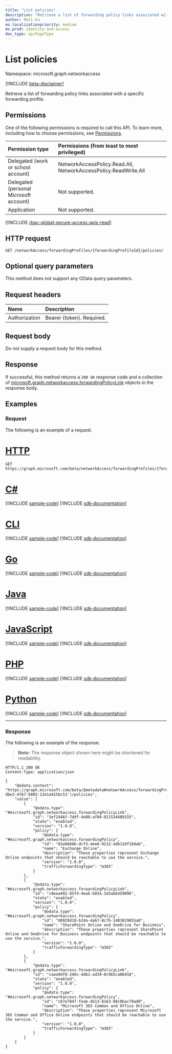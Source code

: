 ```yaml
---
title: "List policies"
description: "Retrieve a list of forwarding policy links associated with a specific forwarding profile."
author: Moti-ba
ms.localizationpriority: medium
ms.prod: identity-and-access
doc_type: apiPageType
---
```


# List policies
Namespace: microsoft.graph.networkaccess

[!INCLUDE [beta-disclaimer](../../includes/beta-disclaimer.md)]

Retrieve a list of forwarding policy links associated with a specific forwarding profile.

## Permissions
One of the following permissions is required to call this API. To learn more, including how to choose permissions, see [Permissions](/graph/permissions-reference).

|Permission type|Permissions (from least to most privileged)|
|:---|:---|
|Delegated (work or school account)|NetworkAccessPolicy.Read.All, NetworkAccessPolicy.ReadWrite.All|
|Delegated (personal Microsoft account)|Not supported.|
|Application|Not supported.|

[!INCLUDE [rbac-global-secure-access-apis-read](../includes/rbac-for-apis/rbac-global-secure-access-apis-read.md)]

## HTTP request

<!-- {
  "blockType": "ignored"
}
-->
``` http
GET /networkAccess/forwardingProfiles/{forwardingProfileId}/policies/ 
```

## Optional query parameters
This method does not support any OData query parameters.

## Request headers
|Name|Description|
|:---|:---|
|Authorization|Bearer {token}. Required.|

## Request body
Do not supply a request body for this method.

## Response

If successful, this method returns a `200 OK` response code and a collection of [microsoft.graph.networkaccess.forwardingPolicyLink](../resources/networkaccess-forwardingpolicylink.md) objects in the response body.

## Examples

### Request
The following is an example of a request.
# [HTTP](#tab/http)
<!-- {
  "blockType": "request",
  "name": "list_forwardingpolicylink"
}
-->
``` http
GET https://graph.microsoft.com/beta/networkAccess/forwardingProfiles/{forwardingProfileId}/policies/ 
```

# [C#](#tab/csharp)
[!INCLUDE [sample-code](../includes/snippets/csharp/list-forwardingpolicylink-csharp-snippets.md)]
[!INCLUDE [sdk-documentation](../includes/snippets/snippets-sdk-documentation-link.md)]

# [CLI](#tab/cli)
[!INCLUDE [sample-code](../includes/snippets/cli/list-forwardingpolicylink-cli-snippets.md)]
[!INCLUDE [sdk-documentation](../includes/snippets/snippets-sdk-documentation-link.md)]

# [Go](#tab/go)
[!INCLUDE [sample-code](../includes/snippets/go/list-forwardingpolicylink-go-snippets.md)]
[!INCLUDE [sdk-documentation](../includes/snippets/snippets-sdk-documentation-link.md)]

# [Java](#tab/java)
[!INCLUDE [sample-code](../includes/snippets/java/list-forwardingpolicylink-java-snippets.md)]
[!INCLUDE [sdk-documentation](../includes/snippets/snippets-sdk-documentation-link.md)]

# [JavaScript](#tab/javascript)
[!INCLUDE [sample-code](../includes/snippets/javascript/list-forwardingpolicylink-javascript-snippets.md)]
[!INCLUDE [sdk-documentation](../includes/snippets/snippets-sdk-documentation-link.md)]

# [PHP](#tab/php)
[!INCLUDE [sample-code](../includes/snippets/php/list-forwardingpolicylink-php-snippets.md)]
[!INCLUDE [sdk-documentation](../includes/snippets/snippets-sdk-documentation-link.md)]

# [Python](#tab/python)
[!INCLUDE [sample-code](../includes/snippets/python/list-forwardingpolicylink-python-snippets.md)]
[!INCLUDE [sdk-documentation](../includes/snippets/snippets-sdk-documentation-link.md)]

---

### Response
The following is an example of the response.
>**Note:** The response object shown here might be shortened for readability.
<!-- {
  "blockType": "response",
  "truncated": true,
  "@odata.type": "Collection(microsoft.graph.networkaccess.forwardingPolicyLink)"
}
-->
``` http
HTTP/1.1 200 OK
Content-Type: application/json

{
    "@odata.context": "https://graph.microsoft.com/beta/$metadata#networkAccess/forwardingProfiles('a5bb6d50-dbe3-4767-b883-12e1a915bc53')/policies",
    "value": [
        {
            "@odata.type": "#microsoft.graph.networkaccess.forwardingPolicyLink",
            "id": "3ef2446f-7ddf-4e80-af04-821534489155",
            "state": "enabled",
            "version": "1.0.0",
            "policy": {
                "@odata.type": "#microsoft.graph.networkaccess.forwardingPolicy",
                "id": "81e6666b-dcf3-4ee6-9212-adb12df18dab",
                "name": "Exchange Online",
                "description": "These properties represent Exchange Online endpoints that should be reachable to use the service.",
                "version": "1.0.0",
                "trafficForwardingType": "m365"
            }
        },
        {
            "@odata.type": "#microsoft.graph.networkaccess.forwardingPolicyLink",
            "id": "c0eea492-85f4-4eab-b03a-3a5abb459096",
            "state": "enabled",
            "version": "1.0.0",
            "policy": {
                "@odata.type": "#microsoft.graph.networkaccess.forwardingPolicy",
                "id": "d8929d18-b24a-4a67-8c7b-1483029855a0",
                "name": "SharePoint Online and OneDrive for Business",
                "description": "These properties represent SharePoint Online and OneDrive for Business endpoints that should be reachable to use the service.",
                "version": "1.0.0",
                "trafficForwardingType": "m365"
            }
        },
        {
            "@odata.type": "#microsoft.graph.networkaccess.forwardingPolicyLink",
            "id": "caaa9df8-240c-4db1-ad34-0c9b5ca06918",
            "state": "enabled",
            "version": "1.0.0",
            "policy": {
                "@odata.type": "#microsoft.graph.networkaccess.forwardingPolicy",
                "id": "c67e7847-feab-4b13-8163-88c0bac70ad0",
                "name": "Microsoft 365 Common and Office Online",
                "description": "These properties represent Microsoft 365 Common and Office Online endpoints that should be reachable to use the service.",
                "version": "1.0.0",
                "trafficForwardingType": "m365"
            }
        }
    ]
}
```


